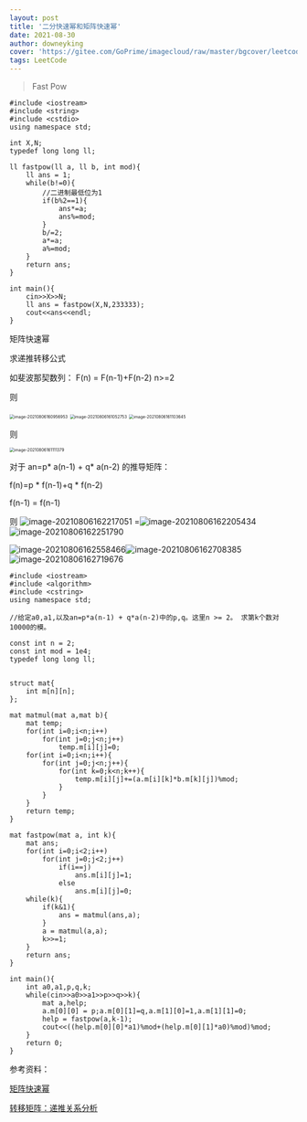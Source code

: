 ```yaml
---
layout: post
title: '二分快速幂和矩阵快速幂'
date: 2021-08-30
author: downeyking
cover: 'https://gitee.com/GoPrime/imagecloud/raw/master/bgcover/leetcode.jpg'
tags: LeetCode
---
```


> Fast Pow



```
#include <iostream>
#include <string>
#include <cstdio>
using namespace std;

int X,N;
typedef long long ll;

ll fastpow(ll a, ll b, int mod){
    ll ans = 1;
    while(b!=0){
    	//二进制最低位为1
        if(b%2==1){
            ans*=a;
            ans%=mod;
        }
        b/=2;
        a*=a;
        a%=mod;
    }
    return ans;
}

int main(){
    cin>>X>>N;
    ll ans = fastpow(X,N,233333);
    cout<<ans<<endl;
}
```

矩阵快速幂

求递推转移公式

如斐波那契数列： F(n)  = F(n-1)+F(n-2)  n>=2

则

<img src="https://gitee.com/GoPrime/imagecloud/raw/master/img/image-20210806160956953.png" alt="image-20210806160956953" style="zoom:50%;" />

<img src="https://gitee.com/GoPrime/imagecloud/raw/master/img/image-20210806161052753.png" alt="image-20210806161052753" style="zoom:50%;" />

<img src="https://gitee.com/GoPrime/imagecloud/raw/master/img/image-20210806161103645.png" alt="image-20210806161103645" style="zoom:50%;" />



则

<img src="https://gitee.com/GoPrime/imagecloud/raw/master/img/image-20210806161111379.png" alt="image-20210806161111379" style="zoom: 50%;" />





对于 an=p* a(n-1) + q* a(n-2) 的推导矩阵：

f(n)=p * f(n-1)+q * f(n-2)

f(n-1) = f(n-1)

则 ![image-20210806162217051](https://gitee.com/GoPrime/imagecloud/raw/master/img/image-20210806162217051.png) =![image-20210806162205434](https://gitee.com/GoPrime/imagecloud/raw/master/img/image-20210806162205434.png)![image-20210806162251790](https://gitee.com/GoPrime/imagecloud/raw/master/img/image-20210806162251790.png)






![image-20210806162558466](https://gitee.com/GoPrime/imagecloud/raw/master/img/image-20210806162630150.png)![image-20210806162708385](https://gitee.com/GoPrime/imagecloud/raw/master/img/image-20210806162708385.png)![image-20210806162719676](https://gitee.com/GoPrime/imagecloud/raw/master/img/image-20210806162719676.png)


```
#include <iostream>
#include <algorithm>
#include <cstring>
using namespace std;

//给定a0,a1,以及an=p*a(n-1) + q*a(n-2)中的p,q。这里n >= 2。 求第k个数对10000的模。

const int n = 2;
const int mod = 1e4;
typedef long long ll;


struct mat{
    int m[n][n];
};

mat matmul(mat a,mat b){
    mat temp;
    for(int i=0;i<n;i++)
        for(int j=0;j<n;j++)
            temp.m[i][j]=0;
    for(int i=0;i<n;i++){
        for(int j=0;j<n;j++){
            for(int k=0;k<n;k++){
                temp.m[i][j]+=(a.m[i][k]*b.m[k][j])%mod;
            }
        }
    }
    return temp;
}

mat fastpow(mat a, int k){
    mat ans;
    for(int i=0;i<2;i++)
        for(int j=0;j<2;j++)
            if(i==j)
                ans.m[i][j]=1;
            else
                ans.m[i][j]=0;
    while(k){
        if(k&1){
            ans = matmul(ans,a);
        }
        a = matmul(a,a);
        k>>=1;
    }
    return ans;
}

int main(){
    int a0,a1,p,q,k;
    while(cin>>a0>>a1>>p>>q>>k){
        mat a,help;
        a.m[0][0] = p;a.m[0][1]=q,a.m[1][0]=1,a.m[1][1]=0;
        help = fastpow(a,k-1);
        cout<<((help.m[0][0]*a1)%mod+(help.m[0][1]*a0)%mod)%mod;
    }
    return 0;
}
```



参考资料：

[矩阵快速幂](https://www.desgard.com/algo/docs/part2/ch01/3-matrix-quick-pow/)

[转移矩阵：递推关系分析](https://www.desgard.com/algo/docs/part2/ch01/4-matrix-quick-pow-analysis/)